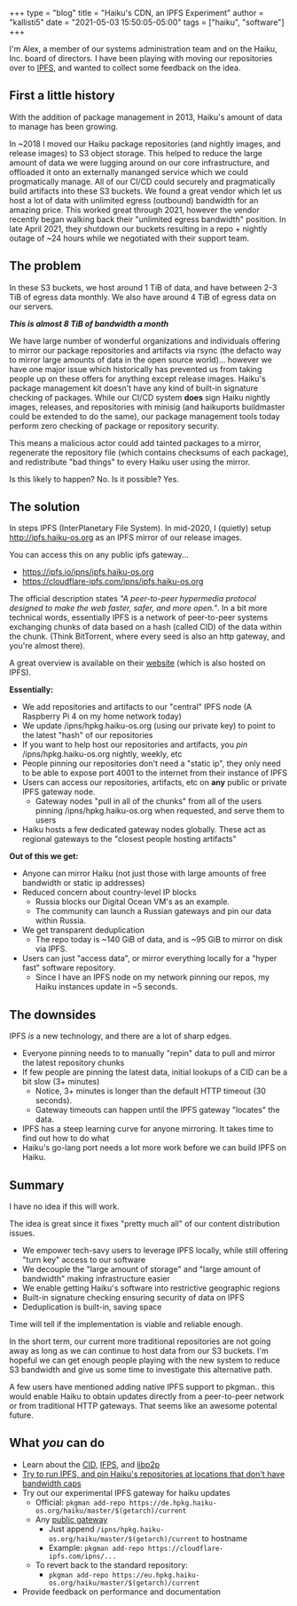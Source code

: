 +++
type = "blog"
title = "Haiku's CDN, an IPFS Experiment"
author = "kallisti5"
date = "2021-05-03 15:50:05-05:00"
tags = ["haiku", "software"]
+++

I'm Alex, a member of our systems administration team and on the Haiku, Inc. board of directors.
I have been playing with moving our repositories over to [IPFS](https://ipfs.io), and wanted to collect some feedback on the idea.

## First a little history

With the addition of package management in 2013, Haiku's amount of data to manage has been growing.

In ~2018 I moved our Haiku package repositories (and nightly images, and release images) to S3 object storage. This helped to reduce the large amount of data we were lugging around on our core infrastructure, and offloaded it onto an externally mananged service which we could progmatically manage. All of our CI/CD could securely and pragmatically build artifacts into these S3 buckets. We found a great vendor which let us host a lot of data with unlimited egress (outbound) bandwidth for an amazing price. This worked great through 2021, however the vendor recently began walking back their "unlimited egress bandwidth" position.  In late April 2021, they shutdown our buckets resulting in a repo + nightly outage of ~24 hours while we negotiated with their support team.

## The problem

In these S3 buckets, we host around 1 TiB of data, and have between 2-3 TiB of egress data monthly. We also have around 4 TiB of egress data on our servers.

***This is almost 8 TiB of bandwidth a month***

We have large number of wonderful organizations and individuals offering to mirror our package repositories and artifacts via rsync (the defacto way to mirror large amounts of data in the open source world)... however we have one major issue which historically has prevented us from taking people up on these offers for anything except release images.  Haiku's package management kit doesn't have any kind of built-in signature checking of packages.  While our CI/CD system **does** sign Haiku nightly images, releases, and repositories with minisig (and haikuports buildmaster could be extended to do the same), our package management tools today perform zero checking of package or repository security.

This means a malicious actor could add tainted packages to a mirror, regenerate the repository file (which contains checksums of each package), and redistribute "bad things" to every Haiku user using the mirror.

Is this likely to happen? No. Is it possible? Yes.

## The solution

In steps IPFS (InterPlanetary File System). In mid-2020, I (quietly) setup http://ipfs.haiku-os.org as an IPFS mirror of our release images.

You can access this on any public ipfs gateway...

* https://ipfs.io/ipns/ipfs.haiku-os.org
* https://cloudflare-ipfs.com/ipns/ipfs.haiku-os.org

The official description states *"A peer-to-peer hypermedia protocol designed to make the web faster, safer, and more open."*. In a bit more technical words, essentially IPFS is a network of peer-to-peer systems exchanging chunks of data based on a hash (called CID) of the data within the chunk. (Think BitTorrent, where every seed is also an http gateway, and you're almost there).

A great overview is available on their [website](https://ipfs.io/#how) (which is also hosted on IPFS).

**Essentially:**

* We add repositories and artifacts to our "central" IPFS node (A Raspberry Pi 4 on my home network today)
* We update /ipns/hpkg.haiku-os.org (using our private key) to point to the latest "hash" of our repositories
* If you want to help host our repositories and artifacts, you *pin* /ipns/hpkg.haiku-os.org nightly, weekly, etc
* People pinning our repositories don't need a "static ip", they only need to be able to expose port 4001 to the internet from their instance of IPFS
* Users can access our repositories, artifacts, etc on **any** public or private IPFS gateway node.
  * Gateway nodes "pull in all of the chunks" from all of the users pinning /ipns/hpkg.haiku-os.org when requested, and serve them to users
* Haiku hosts a few dedicated gateway nodes globally. These act as regional gateways to the "closest people hosting artifacts"

**Out of this we get:**

* Anyone can mirror Haiku (not just those with large amounts of free bandwidth or static ip addresses)
* Reduced concern about country-level IP blocks
  * Russia blocks our Digital Ocean VM's as an example.
  * The community can launch a Russian gateways and pin our data within Russia.
* We get transparent deduplication
  * The repo today is ~140 GiB of data, and is ~95 GiB to mirror on disk via IPFS.
* Users can just "access data", or mirror everything locally for a "hyper fast" software repository.
  * Since I have an IPFS node on my network pinning our repos, my Haiku instances update in ~5 seconds.

## The downsides

IPFS *is* a new technology, and there are a lot of sharp edges.

* Everyone pinning needs to to manually "repin" data to pull and mirror the latest repository chunks
* If few people are pinning the latest data, initial lookups of a CID can be a bit slow (3+ minutes)
  * Notice, 3+ minutes is longer than the default HTTP timeout (30 seconds).
  * Gateway timeouts can happen until the IPFS gateway "locates" the data.
* IPFS has a steep learning curve for anyone mirroring. It takes time to find out how to do what
* Haiku's go-lang port needs a lot more work before we can build IPFS on Haiku.

## Summary

I have no idea if this will work.

The idea is great since it fixes "pretty much all" of our content distribution issues.

* We empower tech-savy users to leverage IPFS locally, while still offering "turn key" access to our software
* We decouple the "large amount of storage" and "large amount of bandwidth" making infrastructure easier
* We enable getting Haiku's software into restrictive geographic regions
* Built-in signature checking ensuring security of data on IPFS
* Deduplication is built-in, saving space

Time will tell if the implementation is viable and reliable enough.

In the short term, our current more traditional repositories
are not going away as long as we can continue to host data from our S3 buckets.  I'm hopeful we can get enough
people playing with the new system to reduce S3 bandwidth and give us some time to investigate this alternative path.

A few users have mentioned adding native IPFS support to pkgman.. this would enable Haiku to obtain updates
directly from a peer-to-peer network or from traditional HTTP gateways. That seems like an awesome potental future.

## What *you* can do

* Learn about the [CID](https://proto.school/anatomy-of-a-cid), [IFPS](https://blog.infura.io/an-introduction-to-ipfs/), and [libp2p](https://proto.school/introduction-to-libp2p)
* [Try to run IPFS, and pin Haiku's repositories at locations that don't have bandwidth caps](https://github.com/haiku/infrastructure/blob/master/docs/ipfs/ipfs-pinning.md)
* Try out our experimental IPFS gateway for haiku updates
  * Official: ```pkgman add-repo https://de.hpkg.haiku-os.org/haiku/master/$(getarch)/current```
  * Any [public gateway](https://ipfs.github.io/public-gateway-checker/)
    * Just append ```/ipns/hpkg.haiku-os.org/haiku/master/$(getarch)/current``` to hostname
    * Example: ```pkgman add-repo https://cloudflare-ipfs.com/ipns/...```
  * To revert back to the standard repository:
    * ```pkgman add-repo https://eu.hpkg.haiku-os.org/haiku/master/$(getarch)/current```
* Provide feedback on performance and documentation
